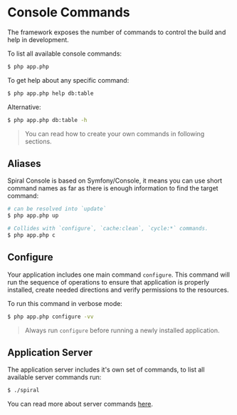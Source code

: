 # Console Commands
The framework exposes the number of commands to control the build and help in development.

To list all available console commands:

```bash
$ php app.php
```

To get help about any specific command:

```bash
$ php app.php help db:table
```

Alternative: 

```bash
$ php app.php db:table -h
```

> You can read how to create your own commands in following sections.

## Aliases
Spiral Console is based on Symfony/Console, it means you can use short command names as far as there is enough information to find the target command:

```bash
# can be resolved into `update`
$ php app.php up 

# Collides with `configure`, `cache:clean`, `cycle:*` commands.
$ php app.php c
```

## Configure
Your application includes one main command `configure`. This command will run the sequence of operations to ensure
that application is properly installed, create needed directions and verify permissions to the resources.

To run this command in verbose mode:

```bash
$ php app.php configure -vv
```

> Always run `configure` before running a newly installed application.

## Application Server
The application server includes it's own set of commands, to list all available server commands run:

```bash
$ ./spiral
```

You can read more about server commands [here](https://roadrunner.dev/docs/usage-server-commands).
